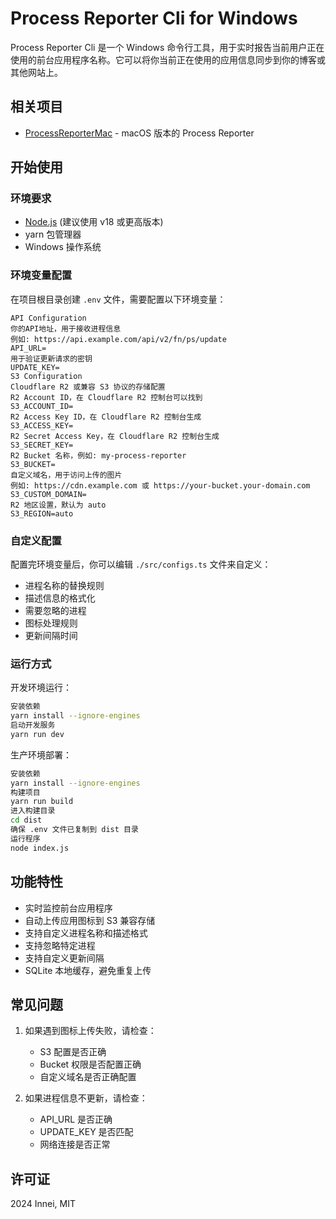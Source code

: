 # Process Reporter Cli for Windows

Process Reporter Cli 是一个 Windows 命令行工具，用于实时报告当前用户正在使用的前台应用程序名称。它可以将你当前正在使用的应用信息同步到你的博客或其他网站上。

## 相关项目

- [ProcessReporterMac](https://github.com/mx-space/ProcessReporterMac) - macOS 版本的 Process Reporter

## 开始使用

### 环境要求

- [Node.js](https://nodejs.org/zh-cn/) (建议使用 v18 或更高版本)
- yarn 包管理器
- Windows 操作系统

### 环境变量配置

在项目根目录创建 `.env` 文件，需要配置以下环境变量：

```env
API Configuration
你的API地址，用于接收进程信息
例如: https://api.example.com/api/v2/fn/ps/update
API_URL=
用于验证更新请求的密钥
UPDATE_KEY=
S3 Configuration
Cloudflare R2 或兼容 S3 协议的存储配置
R2 Account ID，在 Cloudflare R2 控制台可以找到
S3_ACCOUNT_ID=
R2 Access Key ID，在 Cloudflare R2 控制台生成
S3_ACCESS_KEY=
R2 Secret Access Key，在 Cloudflare R2 控制台生成
S3_SECRET_KEY=
R2 Bucket 名称，例如: my-process-reporter
S3_BUCKET=
自定义域名，用于访问上传的图片
例如: https://cdn.example.com 或 https://your-bucket.your-domain.com
S3_CUSTOM_DOMAIN=
R2 地区设置，默认为 auto
S3_REGION=auto
```

### 自定义配置

配置完环境变量后，你可以编辑 `./src/configs.ts` 文件来自定义：

- 进程名称的替换规则
- 描述信息的格式化
- 需要忽略的进程
- 图标处理规则
- 更新间隔时间

### 运行方式

开发环境运行：

```bash
安装依赖
yarn install --ignore-engines
启动开发服务
yarn run dev
```

生产环境部署：

```bash
安装依赖
yarn install --ignore-engines
构建项目
yarn run build
进入构建目录
cd dist
确保 .env 文件已复制到 dist 目录
运行程序
node index.js
```

## 功能特性

- 实时监控前台应用程序
- 自动上传应用图标到 S3 兼容存储
- 支持自定义进程名称和描述格式
- 支持忽略特定进程
- 支持自定义更新间隔
- SQLite 本地缓存，避免重复上传

## 常见问题

1. 如果遇到图标上传失败，请检查：
   - S3 配置是否正确
   - Bucket 权限是否配置正确
   - 自定义域名是否正确配置

2. 如果进程信息不更新，请检查：
   - API_URL 是否正确
   - UPDATE_KEY 是否匹配
   - 网络连接是否正常

## 许可证

2024 Innei, MIT